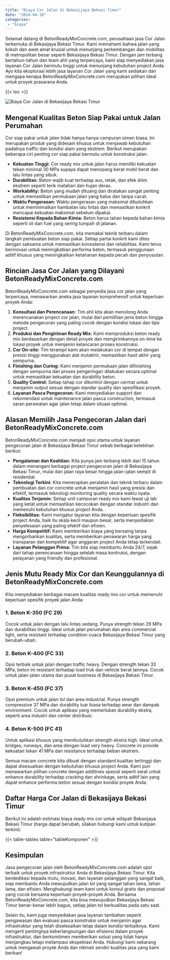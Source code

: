 ```yaml
---
title: "Biaya Cor Jalan di Bekasijaya Bekasi Timur"
date: "2024-04-18"
categories: 
 - "biaya"
---
```


Selamat datang di BetonReadyMixConcrete.com, perusahaan jasa Cor Jalan terkemuka di Bekasijaya Bekasi Timur. Kami memahami bahwa jalan yang kokoh dan awet amat krusial untuk menunjang perkembangan dan mobilitas di metropolitan besar seperti Bekasijaya Bekasi Timur. Dengan jam terbang bertahun-tahun dan team ahli yang terpercaya, kami siap menyediakan jasa layanan Cor Jalan bermutu tinggi untuk menunjang kebutuhan project Anda. Ayo kita eksplorasi lebih jasa layanan Cor Jalan yang kami sediakan dan mengapa kenapa BetonReadyMixConcrete.com merupakan pilihan ideal untuk proyek prasarana Anda.

{{< toc >}}

![Biaya Cor Jalan di Bekasijaya Bekasi Timur](https://betoncor8.github.io/cor/harga-beton-readymix-concrete%20(23).png)

## Mengenal Kualitas Beton Siap Pakai untuk Jalan Perumahan

Cor siap pakai untuk jalan tidak hanya hanya campuran simen biasa. Ini merupakan produk yang didesain khusus untuk menjawab kebutuhan padatnya traffic dan kondisi alam yang ekstrem. Berikut merupakan beberapa ciri penting cor siap pakai bermutu untuk konstruksi jalan:

- **Kekuatan Tinggi:** Cor ready mix untuk jalan harus memiliki kekuatan tekan minimal 30 MPa supaya dapat menopang berat mobil berat dan lalu lintas yang sibuk.
- **Durabilitas:** Beton wajib kuat terhadap aus, retak, dan efek iklim ekstrem seperti terik matahari dan hujan deras.
- **Workability:** Beton yang mudah dituang dan diratakan sangat penting untuk memastikan permukaan jalan yang halus dan tanpa cacat.
- **Waktu Pengerasan:** Waktu pengerasan yang maksimal dibutuhkan untuk meminimalkan hambatan lalu lintas dan memastikan konkrit mencapai kekuatan maksimal sebelum dipakai.
- **Resistensi Kepada Bahan Kimia:** Beton harus tahan kepada bahan kimia seperti oli dan fuel yang sering tumpah di jalanan.

Di BetonReadyMixConcrete.com, kita memakai teknik terbaru dalam langkah pembuatan beton siap pakai. Setiap partai konkrit kami dites dengan saksama untuk memastikan konsistensi dan reliabilitas. Kami terus berinovasi untuk meningkatkan performa beton, termasuk penggunaan aditif khusus yang meningkatkan ketahanan kepada pecah dan penyusutan.

## Rincian Jasa Cor Jalan yang Dilayani BetonReadyMixConcrete.com

BetonReadyMixConcrete.com sebagai penyedia jasa cor jalan yang terpercaya, menawarkan aneka jasa layanan komprehensif untuk keperluan proyek Anda:

1. **Konsultasi dan Perencanaan:** Tim ahli kita akan menolong Anda merencanakan project cor jalan, mulai dari pemilihan jenis beton hingga metode pengecoran yang paling cocok dengan kondisi lokasi dan tipe project.
2. **Produksi dan Pengiriman Ready Mix:** Kami memproduksi beton ready mix berdasarkan dengan detail proyek dan mengirimkannya on-time ke lokasi proyek untuk menjamin kelancaran proses konstruksi.
3. **Cor On-site:** Tim terampil kami akan melakukan cor di tempat dengan presisi tinggi menggunakan alat mutakhir, memastikan hasil akhir yang sempurna.
4. **Finishing dan Curing:** Kami menjamin permukaan jalan difinishing dengan sempurna dan proses pengeringan dilakukan secara optimal untuk memastikan kekuatan dan durability beton.
5. **Quality Control:** Setiap tahap cor dikontrol dengan cermat untuk menjamin output sesuai dengan standar quality dan spesifikasi proyek.
6. **Layanan Pasca Pengecoran:** Kami menyediakan support dan rekomendasi untuk maintenance jalan pasca construction, termasuk saran perawatan agar jalan tetap dalam situasi optimal.

## Alasan Memilih Jasa Pengecoran Jalan dari BetonReadyMixConcrete.com

BetonReadyMixConcrete.com menjadi opsi utama untuk layanan pengecoran jalan di Bekasijaya Bekasi Timur sebab berbagai kelebihan berikut:

- **Pengalaman dan Keahlian:** Kita punya jam terbang lebih dari 15 tahun dalam menangani berbagai project pengecoran jalan di Bekasijaya Bekasi Timur, mulai dari jalan raya besar hingga jalan-jalan sempit di residential.
- **Teknologi Terkini:** Kita menerapkan peralatan dan teknik terbaru dalam pembuatan dan cor concrete untuk menjamin hasil yang presisi dan efektif, termasuk teknologi monitoring quality secara waktu nyata.
- **Kualitas Terjamin:** Setiap unit campuran ready mix kami lewat uji lab yang ketat untuk memastikan kecocokan dengan standar industri dan memenuhi kebutuhan khusus project Anda.
- **Fleksibilitas:** Kami mengatur layanan kita dengan keperluan spesifik project Anda, baik itu skala kecil maupun besar, serta menyediakan penyelesaian yang paling efektif dan efisien.
- **Harga Kompetitif:** Kami memberikan biaya yang bersaing tanpa mengorbankan kualitas, serta memberikan penawaran harga yang transparan dan kompetitif agar anggaran project Anda tetap terkendali.
- **Layanan Pelanggan Prima:** Tim kita siap membantu Anda 24/7, sejak dari tahap perencanaan hingga setelah masa kontruksi, dengan pelayanan yang friendly dan profesional.

## Jenis Mutu Ready Mix Cor dan Keunggulannya di BetonReadyMixConcrete.com

Kita menyediakan berbagai macam kualitas ready mix cor untuk memenuhi keperluan spesifik proyek jalan Anda:

### 1\. Beton K-350 (FC 29)

Cocok untuk jalan dengan lalu lintas sedang. Punya strength tekan 29 MPa dan durabilitas tinggi. Ideal untuk jalan perumahan dan area commercial light, serta resistant terhadap condition cuaca Bekasijaya Bekasi Timur yang berubah-ubah.

### 2\. Beton K-400 (FC 33)

Opsi terbaik untuk jalan dengan traffic heavy. Dengan strength tekan 33 MPa, beton ini resistant terhadap load truk dan vehicle berat lainnya. Cocok untuk jalan-jalan utama dan pusat business di Bekasijaya Bekasi Timur.

### 3\. Beton K-450 (FC 37)

Opsi premium untuk jalan tol dan area industrial. Punya strength compressive 37 MPa dan durability luar biasa terhadap wear dan dampak environment. Cocok untuk aplikasi yang memerlukan durability ekstra, seperti area industri dan center distribusi.

### 4\. Beton K-500 (FC 41)

Untuk aplikasi khusus yang membutuhkan strength ekstra high. Ideal untuk bridges, runways, dan area dengan load very heavy. Concrete ini provide kekuatan tekan 41 MPa dan resistance terhadap beban ekstrem.

Semua macam concrete kita dibuat dengan standard kualitas tertinggi dan dapat disesuaikan dengan kebutuhan khusus project Anda. Kami pun menawarkan pilihan concrete dengan additives spesial seperti serat untuk enhance durability terhadap cracking dan shrinkage, serta aditif lain yang dapat enhance performa beton sesuai dengan kondisi proyek Anda.

## Daftar Harga Cor Jalan di Bekasijaya Bekasi Timur

Berikut ini adalah estimasi biaya ready mix cor untuk wilayah Bekasijaya Bekasi Timur (harga dapat berubah, silakan hubungi kami untuk kutipan terkini):

{{< table-tables table="tableKomponen" >}}

## Kesimpulan

Jasa pengecoran jalan oleh BetonReadyMixConcrete.com adalah opsi terbaik untuk proyek infrastruktur Anda di Bekasijaya Bekasi Timur. Kita berdedikasi kepada mutu, inovasi, dan layanan pelanggan yang sangat baik, siap membantu Anda mewujudkan jalan tol yang sangat tahan lama, tahan lama, dan efisien. Menghubungi team kami untuk konsul gratis dan proposal yang cocok bersama keperluan proyek-proyek Anda. Bersama BetonReadyMixConcrete.com, kita bisa mewujudkan Bekasijaya Bekasi Timur benar-benar lebih bagus, setiap jalan tol berkualitas pada satu saat.

Selain itu, kami juga menyediakan jasa layanan tambahan seperti pengawasan dan evaluasi pasca konstruksi untuk menjamin agar infrastruktur yang telah diselesaikan tetap dalam kondisi terbaiknya. Kami mengerti pentingnya keberlangsungan dan efisiensi dalam proyek infrastruktur, dan berkomitmen memberikan solusi yang tidak hanya menjangkau tetapi melampaui ekspektasi Anda. Hubungi kami sekarang untuk mengawali proyek Anda dan nikmati sendiri kualitas jasa yang kami berikan!
